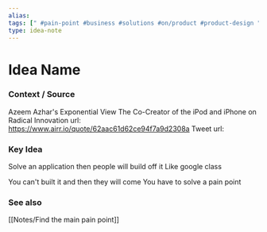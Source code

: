 ```yaml
---
alias: 
tags: [" #pain-point #business #solutions #on/product #product-design "]
type: idea-note
---
```

# Idea Name

### Context / Source
Azeem Azhar's Exponential View
The Co-Creator of the iPod and iPhone on Radical Innovation
url: https://www.airr.io/quote/62aac61d62ce94f7a9d2308a
Tweet url: 

### Key Idea

Solve an application 
then people will build off it
Like google class

You can't built it and then they will come
You have to solve a pain point

### See also
[[Notes/Find the main pain point]]
